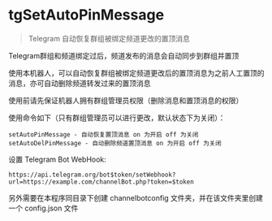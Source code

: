# tgSetAutoPinMessage
> Telegram 自动恢复群组被绑定频道更改的置顶消息
   
Telegram群组和频道绑定过后，频道发布的消息会自动同步到群组并置顶
   
使用本机器人，可以自动恢复群组被绑定频道更改后的置顶消息为之前人工置顶的消息，亦可自动删除频道转发过来的置顶消息
   
使用前请先保证机器人拥有群组管理员权限（删除消息和置顶消息的权限）
   
使用命令如下（只有群组管理员可以进行更改，默认状态下为关闭）：
```
setAutoPinMessage - 自动恢复置顶消息 on 为开启 off 为关闭
setAutoDelPinMessage - 自动删除频道置顶消息 on 为开启 off 为关闭
```
设置 Telegram Bot WebHook:
```
https://api.telegram.org/bot$token/setWebhook?url=https://example.com/channelBot.php?token=$token
```
另外需要在本程序同目录下创建 channelbotconfig 文件夹，并在该文件夹里创建一个 config.json 文件
